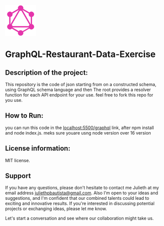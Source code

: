 <img src="GraphQL_Logo.png" alt="GraphQl Logo" width="100"/> 

# GraphQL-Restaurant-Data-Exercise 


## Description of the project:
 This repository is the code of json starting from on a constructed schema, using GraphQL schema language and then The root provides a resolver function for each API endpoint for your use. 
feel free to fork this repo for you use. 

## How to Run:
you can run this code in the [localhost:5500/graphql](localhost:5500/graphql) link, after npm install and node index.js. meks sure youare usng node version over 16 version

## License information:
MIT license.

## Support
If you have any questions, please don't hesitate to contact me Julieth at my email address <juliethpbautista@gmail.com>. Also I'm open to your ideas and suggestions, and I'm confident that our combined talents could lead to exciting and innovative results. If you're interested in discussing potential projects or exchanging ideas, please let me know.

Let's start a conversation and see where our collaboration might take us.


